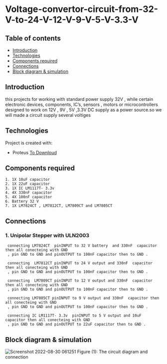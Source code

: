 # Voltage-convertor-circuit-from-32-V-to-24-V-12-V-9-V-5-V-3.3-V


## Table of contents
* [Introduction](#Introduction)
* [Technologies](#technologies)
* [Components required](#Components-required)
* [Connections](#Connections)
* [Block diagram & simulation ](#Block-diagram-&-simulation)



## Introduction

 this projects for working with standard power supply 32V , 
 while certain electronic devices, components, IC’s,   sensors ,
 motors or microcontrollers designed to work on 12V , 9V , 5V ,3.3V DC supply
 as a power source.so we will made a circuit supply several voltiges 
 
  


## Technologies
Project is created with:
* Proteus [To Downloud](https://www.labcenter.com/simulation/)
	
## Components required

    1. 1X 10uF capacitor
    2. 1X 22uF capacitor
    3. 1X IC LM1117T- 3.3v 
    4. 4X 330nF capacitor 
    5. 4X 100nF capacitor 
    6. Battery 32 V
    7. 1X LM7824CT , LM7812CT, LM7809CT and LM7805CT
    
    
    

    
## Connections

### 1. Unipolar Stepper with ULN2003

     connecting LM7824CT  pinINPUT to 32 V battery  and 330nF  capacitor then all conecteing with GND
     , pin GND to GND and pinOUTPUT to 100nF capacitor then to GND .
     
     connecting  LM7812CT pinINPUT to 24 V output and 330nF  capacitor then all conecteing with GND
     , pin GND to GND and pinOUTPUT to 100nF capacitor then to GND .
 
     connecting  LM7809CT pinINPUT to 12 V output and 330nF  capacitor then all conecteing with GND
     , pin GND to GND and pinOUTPUT to 100nF capacitor then to GND .
     
     connecting LM7805CT pinINPUT to 9 V output and 330nF  capacitor then all conecteing with GND
     , pin GND to GND and pinOUTPUT to 100nF capacitor then to GND .
     
     connecting IC LM1117T- 3.3v  pinINPUT to 5 V output and 10uF  capacitor then all conecteing with GND
     , pin GND to GND and pinOUTPUT to 22uF capacitor then to GND .
     
     
     
## Block diagram & simulation

![Screenshot 2022-08-30 061251](https://user-images.githubusercontent.com/64277741/187340677-abcdcf13-0e64-4d81-938a-cb310b58be10.png)
 Figure (1): The circuit diagram and connection 
